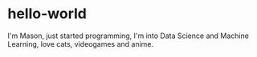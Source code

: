 # hello-world

I'm Mason, just started programming, I'm into Data Science and Machine Learning, love cats, videogames and anime.
